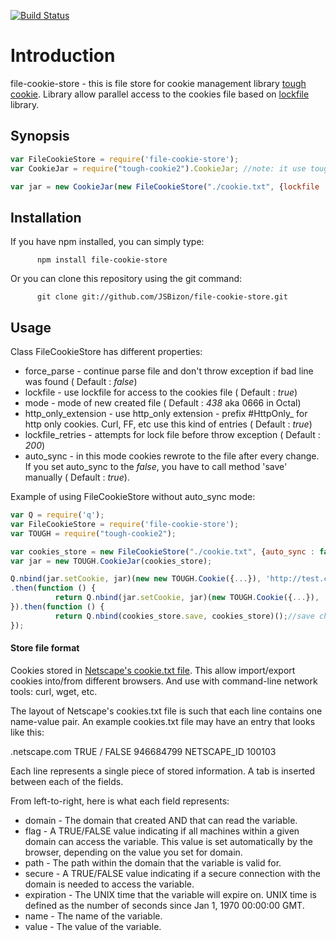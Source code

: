 [![Build Status](https://travis-ci.org/JSBizon/file-cookie-store.svg?branch=master)](https://travis-ci.org/JSBizon/file-cookie-store)

# Introduction

file-cookie-store - this is file store for cookie management library [tough cookie](https://github.com/goinstant/tough-cookie "tough cookie").
Library allow parallel access to the cookies file based on [lockfile](https://github.com/npm/lockfile) library. 

## Synopsis

``` javascript
var FileCookieStore = require('file-cookie-store');
var CookieJar = require("tough-cookie2").CookieJar; //note: it use tough-cookie2 by default, it's available for use with tough-cookie

var jar = new CookieJar(new FileCookieStore("./cookie.txt", {lockfile : true}));
```

## Installation
If you have npm installed, you can simply type:
          
          npm install file-cookie-store
          
Or you can clone this repository using the git command:

          git clone git://github.com/JSBizon/file-cookie-store.git

## Usage

Class FileCookieStore has different properties:

  * force_parse - continue parse file and don't throw exception if bad line was found ( Default : _false_)
  * lockfile - use lockfile for access to the cookies file ( Default : _true_)
  * mode - mode of new created file ( Default : _438_ aka 0666 in Octal)
  * http_only_extension - use http_only extension - prefix #HttpOnly_ for http only cookies. Curl, FF, etc use this kind of entries ( Default : _true_)
  * lockfile_retries - attempts for lock file before throw exception ( Default : _200_)
  * auto_sync - in this mode cookies rewrote to the file after every change. If you set auto_sync to the _false_, you have to call method 'save' manually ( Default : _true_). 

Example of using FileCookieStore without auto_sync mode:

``` javascript
var Q = require('q');
var FileCookieStore = require('file-cookie-store');
var TOUGH = require("tough-cookie2");

var cookies_store = new FileCookieStore("./cookie.txt", {auto_sync : false});
var jar = new TOUGH.CookieJar(cookies_store);

Q.nbind(jar.setCookie, jar)(new new TOUGH.Cookie({...}), 'http://test.com/')
.then(function () {
          return Q.nbind(jar.setCookie, jar)(new TOUGH.Cookie({...}), 'http://test.com/')
}).then(function () {
          return Q.nbind(cookies_store.save, cookies_store)();//save changes to the file
});
```

#### Store file format

Cookies stored in [Netscape's cookie.txt file](http://www.cookiecentral.com/faq/#3.5).
This allow import/export cookies into/from different browsers. And use with command-line network tools: curl, wget, etc.

The layout of Netscape's cookies.txt file is such that each line contains one name-value pair. An example cookies.txt file may have an entry that looks like this:

.netscape.com     TRUE   /  FALSE  946684799   NETSCAPE_ID  100103

Each line represents a single piece of stored information. A tab is inserted between each of the fields.

From left-to-right, here is what each field represents:

  * domain - The domain that created AND that can read the variable.
  * flag - A TRUE/FALSE value indicating if all machines within a given domain can access the variable. This value is set automatically by the browser, depending on the value you set for domain.
  * path - The path within the domain that the variable is valid for.
  * secure - A TRUE/FALSE value indicating if a secure connection with the domain is needed to access the variable.
  * expiration - The UNIX time that the variable will expire on. UNIX time is defined as the number of seconds since Jan 1, 1970 00:00:00 GMT.
  * name - The name of the variable.
  * value - The value of the variable. 





